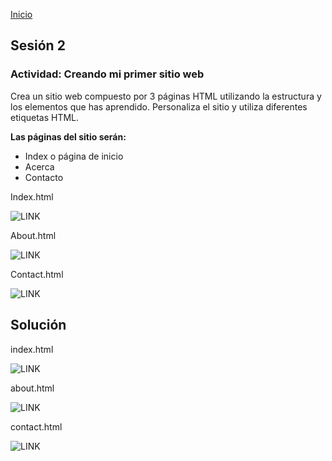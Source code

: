 <!-- No borrar o modificar -->
[Inicio](./index.md)

## Sesión 2


<!-- Su documentación aquí -->

### Actividad: Creando mi primer sitio web
Crea un sitio web compuesto por 3 páginas HTML utilizando la estructura y los elementos que has aprendido. Personaliza el sitio y utiliza diferentes etiquetas HTML.

**Las páginas del sitio serán:**

- Index o página de inicio
- Acerca
- Contacto

Index.html

![LINK](https://isazaaa.github.io/Evidencias_introduccion_a_la_programacion/image.png)

About.html

![LINK](https://isazaaa.github.io/Evidencias_introduccion_a_la_programacion/image-1.png)

Contact.html

![LINK](https://isazaaa.github.io/Evidencias_introduccion_a_la_programacion/image-2.png)

## Solución

index.html 

![LINK](https://firebasestorage.googleapis.com/v0/b/proyecto-integrador-35564.appspot.com/o/Index.png?alt=media&token=cd9f8d5f-3204-4307-b9a1-ef30821c89a2)

about.html

![LINK](https://firebasestorage.googleapis.com/v0/b/proyecto-integrador-35564.appspot.com/o/About.png?alt=media&token=0baf7866-b509-4b1d-b3aa-eaed8606a5ac)

contact.html

![LINK](https://firebasestorage.googleapis.com/v0/b/proyecto-integrador-35564.appspot.com/o/Contact.png?alt=media&token=12d07a0a-b169-4c72-ba5f-9f50715da9c6)




